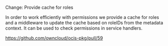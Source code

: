 Change: Provide cache for roles

In order to work efficiently with permissions we provide a cache for roles and a
middleware to update the cache based on roleIDs from the metadata context. It can be
used to check permissions in service handlers.

https://github.com/owncloud/ocis-pkg/pull/59
